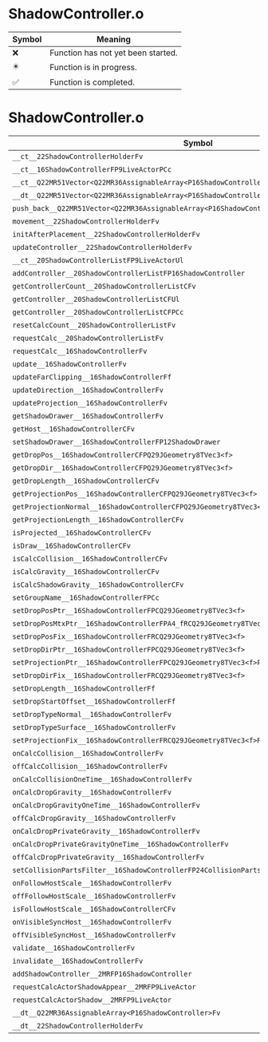 # ShadowController.o
| Symbol | Meaning 
| ------------- | ------------- 
| :x: | Function has not yet been started. 
| :eight_pointed_black_star: | Function is in progress. 
| :white_check_mark: | Function is completed. 


# ShadowController.o
| Symbol | Decompiled? |
| ------------- | ------------- |
| `__ct__22ShadowControllerHolderFv` | :x: |
| `__ct__16ShadowControllerFP9LiveActorPCc` | :x: |
| `__ct__Q22MR51Vector<Q22MR36AssignableArray<P16ShadowController>>Fv` | :x: |
| `__dt__Q22MR51Vector<Q22MR36AssignableArray<P16ShadowController>>Fv` | :x: |
| `push_back__Q22MR51Vector<Q22MR36AssignableArray<P16ShadowController>>FRCP16ShadowController` | :x: |
| `movement__22ShadowControllerHolderFv` | :x: |
| `initAfterPlacement__22ShadowControllerHolderFv` | :x: |
| `updateController__22ShadowControllerHolderFv` | :x: |
| `__ct__20ShadowControllerListFP9LiveActorUl` | :x: |
| `addController__20ShadowControllerListFP16ShadowController` | :x: |
| `getControllerCount__20ShadowControllerListCFv` | :x: |
| `getController__20ShadowControllerListCFUl` | :x: |
| `getController__20ShadowControllerListCFPCc` | :x: |
| `resetCalcCount__20ShadowControllerListFv` | :x: |
| `requestCalc__20ShadowControllerListFv` | :x: |
| `requestCalc__16ShadowControllerFv` | :x: |
| `update__16ShadowControllerFv` | :white_check_mark: |
| `updateFarClipping__16ShadowControllerFf` | :white_check_mark: |
| `updateDirection__16ShadowControllerFv` | :x: |
| `updateProjection__16ShadowControllerFv` | :x: |
| `getShadowDrawer__16ShadowControllerFv` | :white_check_mark: |
| `getHost__16ShadowControllerCFv` | :white_check_mark: |
| `setShadowDrawer__16ShadowControllerFP12ShadowDrawer` | :white_check_mark: |
| `getDropPos__16ShadowControllerCFPQ29JGeometry8TVec3<f>` | :white_check_mark: |
| `getDropDir__16ShadowControllerCFPQ29JGeometry8TVec3<f>` | :white_check_mark: |
| `getDropLength__16ShadowControllerCFv` | :white_check_mark: |
| `getProjectionPos__16ShadowControllerCFPQ29JGeometry8TVec3<f>` | :white_check_mark: |
| `getProjectionNormal__16ShadowControllerCFPQ29JGeometry8TVec3<f>` | :white_check_mark: |
| `getProjectionLength__16ShadowControllerCFv` | :x: |
| `isProjected__16ShadowControllerCFv` | :white_check_mark: |
| `isDraw__16ShadowControllerCFv` | :white_check_mark: |
| `isCalcCollision__16ShadowControllerCFv` | :x: |
| `isCalcGravity__16ShadowControllerCFv` | :x: |
| `isCalcShadowGravity__16ShadowControllerCFv` | :x: |
| `setGroupName__16ShadowControllerFPCc` | :white_check_mark: |
| `setDropPosPtr__16ShadowControllerFPCQ29JGeometry8TVec3<f>` | :white_check_mark: |
| `setDropPosMtxPtr__16ShadowControllerFPA4_fRCQ29JGeometry8TVec3<f>` | :x: |
| `setDropPosFix__16ShadowControllerFRCQ29JGeometry8TVec3<f>` | :white_check_mark: |
| `setDropDirPtr__16ShadowControllerFPCQ29JGeometry8TVec3<f>` | :white_check_mark: |
| `setProjectionPtr__16ShadowControllerFPCQ29JGeometry8TVec3<f>PCQ29JGeometry8TVec3<f>` | :x: |
| `setDropDirFix__16ShadowControllerFRCQ29JGeometry8TVec3<f>` | :white_check_mark: |
| `setDropLength__16ShadowControllerFf` | :white_check_mark: |
| `setDropStartOffset__16ShadowControllerFf` | :white_check_mark: |
| `setDropTypeNormal__16ShadowControllerFv` | :white_check_mark: |
| `setDropTypeSurface__16ShadowControllerFv` | :white_check_mark: |
| `setProjectionFix__16ShadowControllerFRCQ29JGeometry8TVec3<f>RCQ29JGeometry8TVec3<f>b` | :white_check_mark: |
| `onCalcCollision__16ShadowControllerFv` | :white_check_mark: |
| `offCalcCollision__16ShadowControllerFv` | :white_check_mark: |
| `onCalcCollisionOneTime__16ShadowControllerFv` | :white_check_mark: |
| `onCalcDropGravity__16ShadowControllerFv` | :white_check_mark: |
| `onCalcDropGravityOneTime__16ShadowControllerFv` | :white_check_mark: |
| `offCalcDropGravity__16ShadowControllerFv` | :white_check_mark: |
| `onCalcDropPrivateGravity__16ShadowControllerFv` | :white_check_mark: |
| `onCalcDropPrivateGravityOneTime__16ShadowControllerFv` | :white_check_mark: |
| `offCalcDropPrivateGravity__16ShadowControllerFv` | :white_check_mark: |
| `setCollisionPartsFilter__16ShadowControllerFP24CollisionPartsFilterBase` | :white_check_mark: |
| `onFollowHostScale__16ShadowControllerFv` | :white_check_mark: |
| `offFollowHostScale__16ShadowControllerFv` | :white_check_mark: |
| `isFollowHostScale__16ShadowControllerCFv` | :white_check_mark: |
| `onVisibleSyncHost__16ShadowControllerFv` | :white_check_mark: |
| `offVisibleSyncHost__16ShadowControllerFv` | :white_check_mark: |
| `validate__16ShadowControllerFv` | :white_check_mark: |
| `invalidate__16ShadowControllerFv` | :white_check_mark: |
| `addShadowController__2MRFP16ShadowController` | :x: |
| `requestCalcActorShadowAppear__2MRFP9LiveActor` | :x: |
| `requestCalcActorShadow__2MRFP9LiveActor` | :x: |
| `__dt__Q22MR36AssignableArray<P16ShadowController>Fv` | :x: |
| `__dt__22ShadowControllerHolderFv` | :x: |
